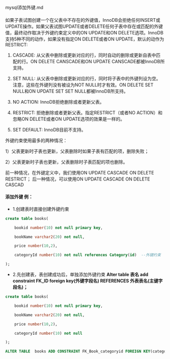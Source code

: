mysql添加外键.md

#### 
如果子表试图创建一个在父表中不存在的外键值，InnoDB会拒绝任何INSERT或UPDATE操作。如果父表试图UPDATE或者DELETE任何子表中存在或匹配的外键值，最终动作取决于外键约束定义中的ON UPDATE和ON DELETE选项。InnoDB支持5种不同的动作，如果没有指定ON DELETE或者ON UPDATE，默认的动作为RESTRICT:

1. CASCADE: 从父表中删除或更新对应的行，同时自动的删除或更新自表中匹配的行。ON DELETE CANSCADE和ON UPDATE CANSCADE都被InnoDB所支持。

2. SET NULL: 从父表中删除或更新对应的行，同时将子表中的外键列设为空。注意，这些在外键列没有被设为NOT NULL时才有效。ON DELETE SET NULL和ON UPDATE SET SET NULL都被InnoDB所支持。

3. NO ACTION: InnoDB拒绝删除或者更新父表。

4. RESTRICT: 拒绝删除或者更新父表。指定RESTRICT（或者NO ACTION）和忽略ON DELETE或者ON UPDATE选项的效果是一样的。

5. SET DEFAULT: InnoDB目前不支持。

外键约束使用最多的两种情况：

1）父表更新时子表也更新，父表删除时如果子表有匹配的项，删除失败；

2）父表更新时子表也更新，父表删除时子表匹配的项也删除。

前一种情况，在外键定义中，我们使用ON UPDATE CASCADE ON DELETE RESTRICT；
后一种情况，可以使用ON UPDATE CASCADE ON DELETE CASCAD

#### 添加外键 例：

- 1.创建表时直接创建外键约束
```sql
create table books(

    bookid number(10) not null primary key,

    bookName varchar2(20) not null,

    price number(10,2),

    categoryId number(10) not null references Category(id)  --外键约束

);
```
- 2.先创建表，表创建成功后，单独添加外键约束
**Alter table 表名 add constraint FK_ID foreign key(外键字段名) REFERENCES 外表表名(主键字段名)；**
```sql
create table books(

    bookid number(10) not null primary key,

    bookName varchar2(20) not null,

    price number(10,2),

    categoryId number(10) not null

);

ALTER TABLE  books ADD CONSTRAINT FK_Book_categoryid FOREIGN KEY(categoryId ) REFERENCES Category(id);
```

